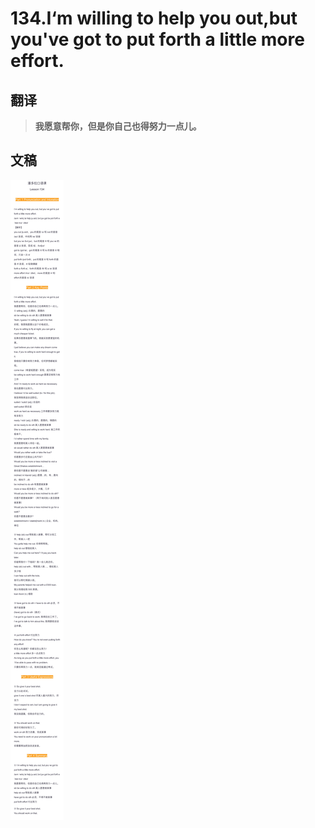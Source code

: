 # 134.I‘m willing to help you out,but you've got to put forth a little more effort.

## 翻译

> **我愿意帮你，但是你自己也得努力一点儿。**

## 文稿

![](img/134.jpg)

